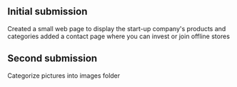 ## Initial submission

Created a small web page to display the start-up company's products and categories added a contact page where you can invest or join offline stores

## Second submission

Categorize pictures into images folder
